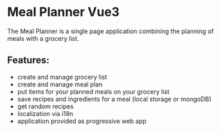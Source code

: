 # Meal Planner Vue3

The Meal Planner is a single page application combining the planning of meals with a grocery list.

## Features:

- create and manage grocery list
- create and manage meal plan
- put items for your planned meals on your grocery list
- save recipes and ingredients for a meal (local storage or mongoDB)
- get random recipes
- localization via i18n
- application provided as progressive web app
